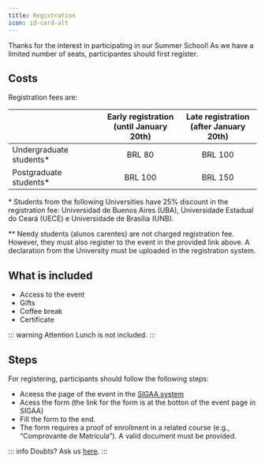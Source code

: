 ```yaml
---
title: Registration
icon: id-card-alt
---
```



Thanks for the interest in participating in our Summer School! As we have a limited number of seats, participantes should first register.

## <i class="fas fa-wallet" style="color:var(--theme-color)"></i> Costs

Registration fees are:

|                         | Early registration <br> (until January 20th) | Late registration <br> (after January 20th) |
|-------------------------|:---------------------------------------:|:--------------------------------------:|
| Undergraduate students* | BRL 80                                  | BRL 100                                |
| Postgraduate students*  | BRL 100                                 | BRL 150                                |

\*  Students from the following Universities have 25% discount in the registration fee: Universidad de Buenos Aires (UBA), Universidade  Estadual do Ceará (UECE) e Universidade de Brasília (UNB).
 
** Needy students (alunos carentes) are not charged registration fee. However, they must also register to the event in the provided link above. A declaration from the University must be uploaded in the registration system.


## <i class="fas fa-plus" style="color:var(--theme-color)"></i> What is included
- Access to the event
- Gifts
- Coffee break
- Certificate

::: warning Attention
Lunch is not included.
:::


## <i class="fas fa-list-ul" style="color:var(--theme-color)"></i> Steps
For registering, participants should follow the following steps:

- Aceess the page of the event in the [SIGAA system](https://sigaa.unb.br/sigaa/)
- Acess the form (the link for the form is at the botton of the event page in SIGAA)
- Fill the form to the end.
- The form requires a proof of enrollment in a related course (e.g., “Comprovante de Matrícula”). A valid document must be provided.

::: info Doubts?
Ask us [here](mailto:romesummerschool@gmail.com).
:::








